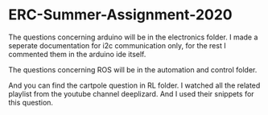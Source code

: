 # ERC-Summer-Assignment-2020

The questions concerning arduino will be in the electronics folder. I made a seperate documentation for i2c communication only, for the rest I commented them in the arduino ide itself.

The questions concerning ROS will be in the automation and control folder. 

And you can find the cartpole question in RL folder. I watched all the related playlist from the youtube channel deeplizard. And I used their snippets for this question.
